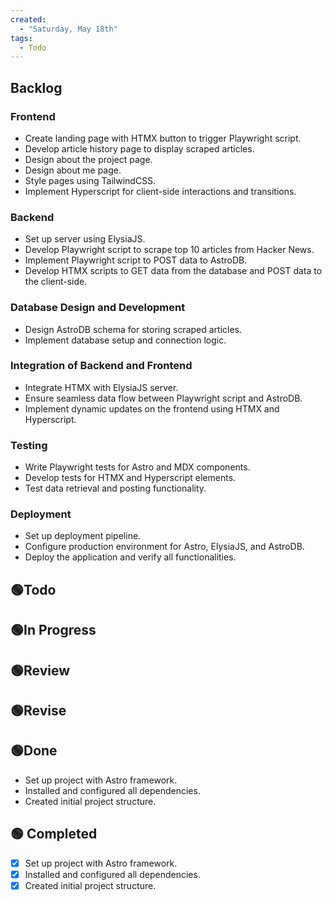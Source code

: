 ```yaml
---
created:
  - "Saturday, May 18th"
tags:
  - Todo
---
```


## Backlog

### Frontend

- Create landing page with HTMX button to trigger Playwright script.
- Develop article history page to display scraped articles.
- Design about the project page.
- Design about me page.
- Style pages using TailwindCSS.
- Implement Hyperscript for client-side interactions and transitions.

### Backend

- Set up server using ElysiaJS.
- Develop Playwright script to scrape top 10 articles from Hacker News.
- Implement Playwright script to POST data to AstroDB.
- Develop HTMX scripts to GET data from the database and POST data to the client-side.

### Database Design and Development

- Design AstroDB schema for storing scraped articles.
- Implement database setup and connection logic.

### Integration of Backend and Frontend

- Integrate HTMX with ElysiaJS server.
- Ensure seamless data flow between Playwright script and AstroDB.
- Implement dynamic updates on the frontend using HTMX and Hyperscript.

### Testing

- Write Playwright tests for Astro and MDX components.
- Develop tests for HTMX and Hyperscript elements.
- Test data retrieval and posting functionality.

### Deployment

- Set up deployment pipeline.
- Configure production environment for Astro, ElysiaJS, and AstroDB.
- Deploy the application and verify all functionalities.

## 🟢Todo

## 🟢In Progress

## 🟢Review

## 🟢Revise

## 🟢Done

- Set up project with Astro framework.
- Installed and configured all dependencies.
- Created initial project structure.

## 🟢 Completed

- [x] Set up project with Astro framework.
- [x] Installed and configured all dependencies.
- [x] Created initial project structure.
